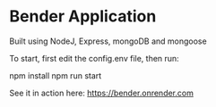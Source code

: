# Bender Application

Built using NodeJ, Express, mongoDB and mongoose

To start, first edit the config.env file, then run:

npm install
npm run start

See it in action here:
https://bender.onrender.com
